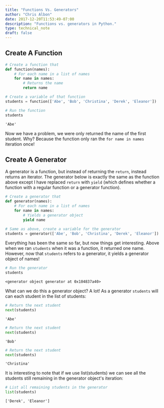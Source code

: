 ```yaml
---
title: "Functions Vs. Generators"
author: "Chris Albon"
date: 2017-12-20T11:53:49-07:00
description: "Functions vs. generators in Python."
type: technical_note
draft: false
---
```

## Create A Function


```python
# Create a function that
def function(names):
    # For each name in a list of names
    for name in names:
        # Returns the name
        return name
```


```python
# Create a variable of that function
students = function(['Abe', 'Bob', 'Christina', 'Derek', 'Eleanor'])
```


```python
# Run the function
students
```




    'Abe'



Now we have a problem, we were only returned the name of the first student. Why? Because the function only ran the `for name in names` iteration once!

## Create A Generator

A generator is a function, but instead of returning the `return`, instead returns an iterator. The generator below is exactly the same as the function above except I have replaced `return` with `yield` (which defines whether a function with a regular function or a generator function).


```python
# Create a generator that
def generator(names):
    # For each name in a list of names
    for name in names:
        # Yields a generator object
        yield name
```


```python
# Same as above, create a variable for the generator
students = generator(['Abe', 'Bob', 'Christina', 'Derek', 'Eleanor'])
```

Everything has been the same so far, but now things get interesting. Above when we ran `students` when it was a function, it returned one name. However, now that `students` refers to a generator, it yields a generator object of names!


```python
# Run the generator
students
```




    <generator object generator at 0x104837a40>



What can we do this a generator object? A lot! As a generator `students` will can each student in the list of students:


```python
# Return the next student
next(students)
```




    'Abe'




```python
# Return the next student
next(students)
```




    'Bob'




```python
# Return the next student
next(students)
```




    'Christina'



It is interesting to note that if we use list(students) we can see all the students still remaining in the generator object's iteration:


```python
# List all remaining students in the generator
list(students)
```




    ['Derek', 'Eleanor']



